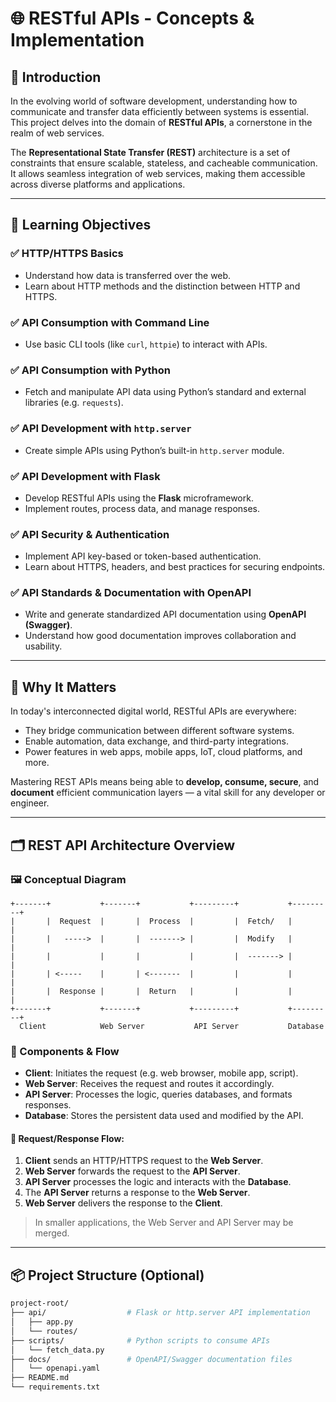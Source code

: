 # 🌐 RESTful APIs - Concepts & Implementation

## 📖 Introduction

In the evolving world of software development, understanding how to communicate and transfer data efficiently between systems is essential. This project delves into the domain of **RESTful APIs**, a cornerstone in the realm of web services.

The **Representational State Transfer (REST)** architecture is a set of constraints that ensure scalable, stateless, and cacheable communication. It allows seamless integration of web services, making them accessible across diverse platforms and applications.

---

## 🎯 Learning Objectives

### ✅ HTTP/HTTPS Basics
- Understand how data is transferred over the web.
- Learn about HTTP methods and the distinction between HTTP and HTTPS.

### ✅ API Consumption with Command Line
- Use basic CLI tools (like `curl`, `httpie`) to interact with APIs.

### ✅ API Consumption with Python
- Fetch and manipulate API data using Python’s standard and external libraries (e.g. `requests`).

### ✅ API Development with `http.server`
- Create simple APIs using Python’s built-in `http.server` module.

### ✅ API Development with Flask
- Develop RESTful APIs using the **Flask** microframework.
- Implement routes, process data, and manage responses.

### ✅ API Security & Authentication
- Implement API key-based or token-based authentication.
- Learn about HTTPS, headers, and best practices for securing endpoints.

### ✅ API Standards & Documentation with OpenAPI
- Write and generate standardized API documentation using **OpenAPI (Swagger)**.
- Understand how good documentation improves collaboration and usability.

---

## 🧠 Why It Matters

In today's interconnected digital world, RESTful APIs are everywhere:

- They bridge communication between different software systems.
- Enable automation, data exchange, and third-party integrations.
- Power features in web apps, mobile apps, IoT, cloud platforms, and more.

Mastering REST APIs means being able to **develop, consume, secure**, and **document** efficient communication layers — a vital skill for any developer or engineer.

---

## 🗂️ REST API Architecture Overview


### 🖼️ Conceptual Diagram

```
+-------+           +-------+           +---------+           +---------+
|       |  Request  |       |  Process  |         |  Fetch/   |         |
|       |   ----->  |       |  -------> |         |  Modify   |         |
|       |           |       |           |         |  -------> |         |
|       | <-----    |       | <-------  |         |           |         |
|       |  Response |       |  Return   |         |           |         |
+-------+           +-------+           +---------+           +---------+
  Client            Web Server           API Server           Database
```



### 🔄 Components & Flow

- **Client**: Initiates the request (e.g. web browser, mobile app, script).
- **Web Server**: Receives the request and routes it accordingly.
- **API Server**: Processes the logic, queries databases, and formats responses.
- **Database**: Stores the persistent data used and modified by the API.

#### 🔁 Request/Response Flow:

1. **Client** sends an HTTP/HTTPS request to the **Web Server**.
2. **Web Server** forwards the request to the **API Server**.
3. **API Server** processes the logic and interacts with the **Database**.
4. The **API Server** returns a response to the **Web Server**.
5. **Web Server** delivers the response to the **Client**.

> In smaller applications, the Web Server and API Server may be merged.

---

## 📦 Project Structure (Optional)

```bash
project-root/
├── api/                  # Flask or http.server API implementation
│   ├── app.py
│   └── routes/
├── scripts/              # Python scripts to consume APIs
│   └── fetch_data.py
├── docs/                 # OpenAPI/Swagger documentation files
│   └── openapi.yaml
├── README.md
└── requirements.txt
